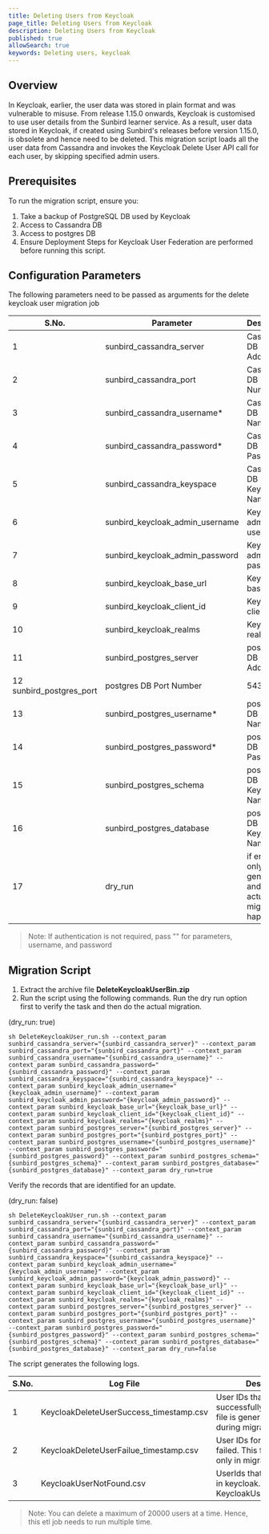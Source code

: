 ```yaml
---
title: Deleting Users from Keycloak
page_title: Deleting Users from Keycloak
description: Deleting Users from Keycloak 
published: true
allowSearch: true
keywords: Deleting users, keycloak
---
```


## Overview
In Keycloak, earlier, the user data was stored in plain format and was vulnerable to misuse. From release 1.15.0 onwards, Keycloak is customised to use user details from the Sunbird learner service. As a result, user data stored in Keycloak, if created using Sunbird's releases before version 1.15.0, is obsolete and hence need to be deleted. This migration script loads all the user data from Cassandra and invokes the Keycloak Delete User API call for each user, by skipping specified admin users.

## Prerequisites
To run the migration script, ensure you:

1. Take a backup of PostgreSQL DB used by Keycloak
2. Access to Cassandra DB
3. Access to postgres DB
4. Ensure Deployment Steps for Keycloak User Federation are performed before running this script.

## Configuration Parameters
The following parameters need to be passed as arguments for the delete keycloak user migration job

|S.No.|	Parameter|	Description |	Example |
|------|----------|--------------|------------|
|1|sunbird_cassandra_server|	Cassandra DB IP Address|	198.168.1.1|
|2|sunbird_cassandra_port|	Cassandra DB Port Number|	9042|
|3|sunbird_cassandra_username*|	Cassandra DB User Name|username|
|4|	sunbird_cassandra_password*|	Cassandra DB Password|	password|
|5|	sunbird_cassandra_keyspace|	Cassandra DB Keyspace Name|	sunbird|
|6|	sunbird_keycloak_admin_username|	Keycloak admin username|	admin|
|7|	sunbird_keycloak_admin_password|	Keycloak admin password|	admin|
|8|	sunbird_keycloak_base_url|	Keycloak base url|	http://localhost:8080/auth|
|9|	sunbird_keycloak_client_id|	Keycloak client id|	admin-cli|
|10|	sunbird_keycloak_realms|	Keycloak realms|	master|
|11|	sunbird_postgres_server|	postgres DB IP Address|	198.168.1.1|
|12	sunbird_postgres_port|	postgres DB Port Number|	5432|
|13|	sunbird_postgres_username*|	postgres DB User Name|	username|
|14|	sunbird_postgres_password*|	postgres DB Password|	password|
|15|	sunbird_postgres_schema|	postgres DB Keyspace Name|	public
|16|	sunbird_postgres_database|	postgres DB Keyspace Name|	keycloak
|17|	dry_run|	if enabled, only report generation and not actual migration happens|	true

>Note: If authentication is not required, pass "" for parameters, username, and password

## Migration Script

1. Extract the archive file **DeleteKeycloakUserBin.zip**
2. Run the script using the following commands. Run the dry run option first to verify the task and then do the actual migration.

(dry_run: true)
```
sh DeleteKeycloakUser_run.sh --context_param sunbird_cassandra_server="{sunbird_cassandra_server}" --context_param sunbird_cassandra_port="{sunbird_cassandra_port}" --context_param sunbird_cassandra_username="{sunbird_cassandra_username}" --context_param sunbird_cassandra_password="{sunbird_cassandra_password}" --context_param sunbird_cassandra_keyspace="{sunbird_cassandra_keyspace}" --context_param sunbird_keycloak_admin_username="{keycloak_admin_username}" --context_param sunbird_keycloak_admin_password="{keycloak_admin_password}" --context_param sunbird_keycloak_base_url="{keycloak_base_url}" --context_param sunbird_keycloak_client_id="{keycloak_client_id}" --context_param sunbird_keycloak_realms="{keycloak_realms}" --context_param sunbird_postgres_server="{sunbird_postgres_server}" --context_param sunbird_postgres_port="{sunbird_postgres_port}" --context_param sunbird_postgres_username="{sunbird_postgres_username}" --context_param sunbird_postgres_password="{sunbird_postgres_password}" --context_param sunbird_postgres_schema="{sunbird_postgres_schema}" --context_param sunbird_postgres_database="{sunbird_postgres_database}" --context_param dry_run=true
```
Verify the records that are identified for an update.

(dry_run: false)

```
sh DeleteKeycloakUser_run.sh --context_param sunbird_cassandra_server="{sunbird_cassandra_server}" --context_param sunbird_cassandra_port="{sunbird_cassandra_port}" --context_param sunbird_cassandra_username="{sunbird_cassandra_username}" --context_param sunbird_cassandra_password="{sunbird_cassandra_password}" --context_param sunbird_cassandra_keyspace="{sunbird_cassandra_keyspace}" --context_param sunbird_keycloak_admin_username="{keycloak_admin_username}" --context_param sunbird_keycloak_admin_password="{keycloak_admin_password}" --context_param sunbird_keycloak_base_url="{keycloak_base_url}" --context_param sunbird_keycloak_client_id="{keycloak_client_id}" --context_param sunbird_keycloak_realms="{keycloak_realms}" --context_param sunbird_postgres_server="{sunbird_postgres_server}" --context_param sunbird_postgres_port="{sunbird_postgres_port}" --context_param sunbird_postgres_username="{sunbird_postgres_username}" --context_param sunbird_postgres_password="{sunbird_postgres_password}" --context_param sunbird_postgres_schema="{sunbird_postgres_schema}" --context_param sunbird_postgres_database="{sunbird_postgres_database}" --context_param dry_run=false
```
The script generates the following logs.

|S.No.|	Log File|	Description|	Example|
|-----|---------|------------|----------|
|1|	KeycloakDeleteUserSuccess_timestamp.csv|	User IDs that are successfully deleted. This file is generated only during migration.|	KeycloakDeleteUserSuccess_1554113623396.csv|
|2|	KeycloakDeleteUserFailue_timestamp.csv|	User IDs for which deletion failed. This file is generated only in migration.| KeycloakDeleteUserFailue_1554113623396.csv|
|3|	KeycloakUserNotFound.csv|	UserIds that are not found in keycloak.	KeycloakUserNotFound.csv|

>Note: You can delete a maximum of 20000 users at a time. Hence, this etl job needs to run multiple time.
